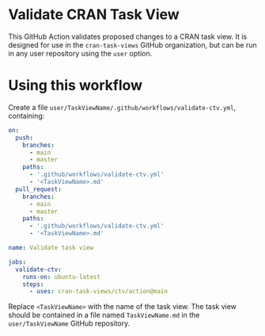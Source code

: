 # Validate CRAN Task View

This GitHub Action validates proposed changes to a CRAN task view. It is 
designed for use in the `cran-task-views` GitHub organization, but can
be run in any user repository using the `user` option.

# Using this workflow

Create a file `user/TaskViewName/.github/workflows/validate-ctv.yml`, 
containing:

```yml
on:
  push:
    branches:
      - main
      - master
    paths:
      - '.github/workflows/validate-ctv.yml'
      - '<TaskViewName>.md'
  pull_request:
    branches:
      - main
      - master
    paths:
      - '.github/workflows/validate-ctv.yml'
      - '<TaskViewName>.md'

name: Validate task view

jobs:
  validate-ctv:
    runs-on: ubuntu-latest
    steps:
      - uses: cran-task-views/ctv/action@main
```

Replace `<TaskViewName>` with the name of the task view. The task view should be
contained in a file named `TaskViewName.md` in the `user/TaskViewName` GitHub 
repository.
